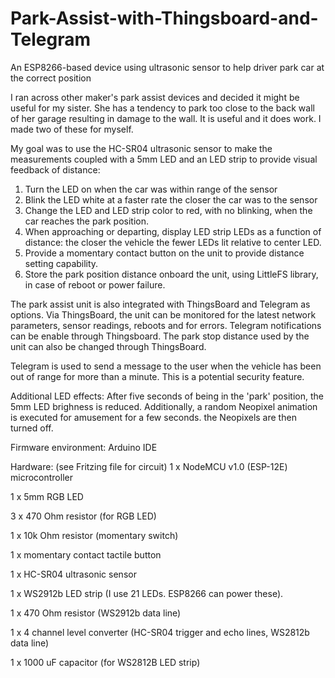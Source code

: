 # Park-Assist-with-Thingsboard-and-Telegram
An ESP8266-based device using ultrasonic sensor to help driver park car at the correct position

I ran across other maker's park assist devices and decided it might be useful for my sister. She has a tendency to park too close to the back wall of her garage resulting in damage to the wall. It is useful and it does work. I made two of these for myself.

My goal was to use the HC-SR04 ultrasonic sensor to make the measurements coupled with a 5mm LED and an LED strip to provide visual feedback of distance:
  1) Turn the LED on when the car was within range of the sensor
  2) Blink the LED white at a faster rate the closer the car was to the sensor
  3) Change the LED and LED strip color to red, with no blinking, when the car reaches the park position.
  4) When approaching or departing, display LED strip LEDs as a function of distance: the closer the vehicle the fewer LEDs lit relative to center LED.
  5) Provide a momentary contact button on the unit to provide distance setting capability.
  6) Store the park position distance onboard the unit, using LittleFS library, in case of reboot or power failure.
  
The park assist unit is also integrated with ThingsBoard and Telegram as options.  Via ThingsBoard, the unit can be monitored for the latest network parameters, sensor readings, reboots and for errors.  Telegram notifications can be enable through Thingsboard.  The park stop distance used by the unit can also be changed through ThingsBoard.

Telegram is used to send a message to the user when the vehicle has been out of range for more than a minute. This is a potential security feature.

Additional LED effects:
After five seconds of being in the 'park' position, the 5mm LED brighness is reduced.  Additionally, a random Neopixel animation is executed for amusement for a few seconds.  the Neopixels are then turned off.

Firmware environment: Arduino IDE

Hardware: (see Fritzing file for circuit)
 1 x NodeMCU v1.0 (ESP-12E) microcontroller
 
 1 x 5mm RGB LED
 
 3 x 470 Ohm resistor (for RGB LED)
 
 1 x 10k Ohm resistor (momentary switch)
 
 1 x momentary contact tactile button
 
 1 x HC-SR04 ultrasonic sensor
 
 1 x WS2912b LED strip (I use 21 LEDs. ESP8266 can power these).
 
 1 x 470 Ohm resistor (WS2912b data line)
 
 1 x 4 channel level converter (HC-SR04 trigger and echo lines, WS2812b data line)
 
 1 x 1000 uF capacitor (for WS2812B LED strip)
 
